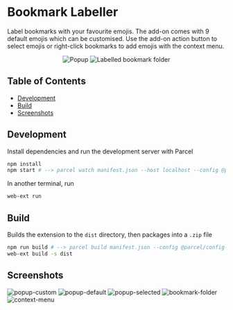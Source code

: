 # Bookmark Labeller
Label bookmarks with your favourite emojis. The add-on comes with 9 default emojis which can be customised. Use the add-on action button to select emojis or right-click bookmarks to add emojis with the context menu.

<div align="center">
  <img src="https://user-images.githubusercontent.com/24881448/198887652-6c0f0db6-e5d9-47b3-852b-549f18606e50.png" alt="Popup" />
  <img src="https://user-images.githubusercontent.com/24881448/198887101-0bbafa1d-650a-4fd8-b242-1cd8335bedc6.png" alt="Labelled bookmark folder" />
</div>

## Table of Contents
- [Development](#development)
- [Build](#build)
- [Screenshots](#screenshots)


## Development
Install dependencies and run the development server with Parcel
```sh
npm install
npm start # --> parcel watch manifest.json --host localhost --config @parcel/config-webextension
```

In another terminal, run
```sh
web-ext run
```

## Build
Builds the extension to the `dist` directory, then packages into a `.zip` file
```sh
npm run build # --> parcel build manifest.json --config @parcel/config-webextension
web-ext build -s dist
```

## Screenshots

![popup-custom](https://user-images.githubusercontent.com/24881448/198887894-02b00015-c09b-447f-b13a-0f26873101e4.png)
![popup-default](https://user-images.githubusercontent.com/24881448/198887895-47654d9a-1995-4c7a-9374-8ebe84715de0.png)
![popup-selected](https://user-images.githubusercontent.com/24881448/198887897-e4226be8-38f1-46dd-98d5-de232d9d5bcb.png)
![bookmark-folder](https://user-images.githubusercontent.com/24881448/198887101-0bbafa1d-650a-4fd8-b242-1cd8335bedc6.png)
![context-menu](https://user-images.githubusercontent.com/24881448/198887271-7e03ec9d-2373-409a-8439-a5c179a109e3.png)
